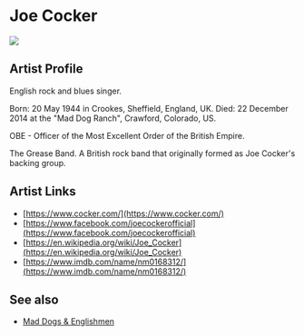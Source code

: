 # Joe Cocker

![](../../asssets/artists/Joe_Cocker.png)

## Artist Profile

English rock and blues singer.

Born: 20 May 1944 in Crookes, Sheffield, England, UK.
Died: 22 December 2014 at the "Mad Dog Ranch", Crawford, Colorado, US.

OBE - Officer of the Most Excellent Order of the British Empire.

The Grease Band. A British rock band that originally formed as Joe Cocker's backing group.

## Artist Links

- [https://www.cocker.com/](https://www.cocker.com/)
- [https://www.facebook.com/joecockerofficial](https://www.facebook.com/joecockerofficial)
- [https://en.wikipedia.org/wiki/Joe_Cocker](https://en.wikipedia.org/wiki/Joe_Cocker)
- [https://www.imdb.com/name/nm0168312/](https://www.imdb.com/name/nm0168312/)


## See also

- [Mad Dogs & Englishmen](Joe_Cocker-Mad_Dogs_and_Englishmen.md)
